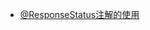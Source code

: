 

* [@ResponseStatus注解的使用](https://blog.csdn.net/yalishadaa/article/details/71480694?utm_medium=distribute.pc_relevant.none-task-blog-baidujs-9)
